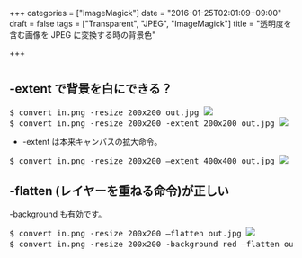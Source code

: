+++
categories = ["ImageMagick"]
date = "2016-01-25T02:01:09+09:00"
draft = false
tags = ["Transparent", "JPEG", "ImageMagick"]
title = "透明度を含む画像を JPEG に変換する時の背景色"

+++

#
## -extent で背景を白にできる？

<pre>
$ convert in.png -resize 200x200 out.jpg <img src="../logoblack_hh.jpg" />
$ convert in.png -resize 200x200 -extent 200x200 out.jpg <img src="../logowhite_hh.jpg" />
</pre>

 * -extent は本来キャンバスの拡大命令。
<pre>
$ convert in.png -resize 200x200 –extent 400x400 out.jpg <img src="../logowhiteExtent_hh.jpg" />
</pre>

## -flatten (レイヤーを重ねる命令)が正しい

-background も有効です。

<pre>
$ convert in.png -resize 200x200 –flatten out.jpg <img src="../logowhite_hh.jpg" />
$ convert in.png -resize 200x200 -background red –flatten out.jpg <img src="../logored_hh.jpg" />
</pre>
